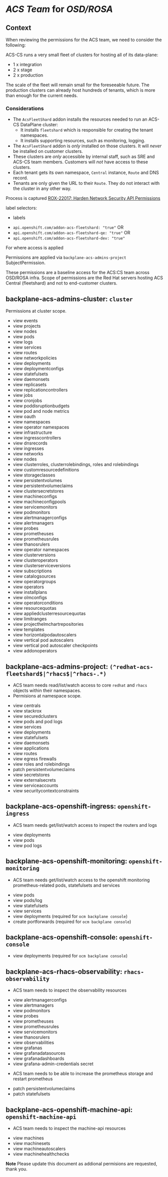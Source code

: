 # *ACS Team* for *OSD/ROSA*

## Context

When reviewing the permissions for the ACS team, we need to consider the following:

ACS-CS runs a very small fleet of clusters for hosting all of its data-plane:
- 1 x integration
- 2 x stage
- 2 x production

The scale of the fleet will remain small for the foreseeable future.
The production clusters can already host hundreds of tenants, which is more
than enough for the current needs.

### Considerations
- The `AcsFleetShard` addon installs the resources needed to run an ACS-CS DataPlane cluster:
  - It installs `fleetshard` which is responsible for creating the tenant namespaces.
  - It installs supporting resources, such as monitoring, logging.
- The `AcsFleetShard` addon is *only* installed on those clusters. It will *never* be installed on customer clusters.
- These clusters are *only* accessible by internal staff, such as SRE and ACS-CS team members. Customers will *not* have access to these clusters.
- Each tenant gets its own namespace, `Central` instance, `Route` and DNS record.
- Tenants are only given the URL to their `Route`. They do not interact with the cluster in any other way.

Process is captured [ROX-22017: Harden Network Security API Permissions](https://docs.google.com/document/d/1lyzFjK51py6o62zS5ErPFLbCNVJfq4e5PvVI2Y2z0Mg/edit)

label selectors:
* labels
- `api.openshift.com/addon-acs-fleetshard: "true"` OR
- `api.openshift.com/addon-acs-fleetshard-qe: "true"` OR
- `api.openshift.com/addon-acs-fleetshard-dev: "true"`

For where access is applied

Permissions are applied via `backplane-acs-admins-project` SubjectPermission.

These permissions are a baseline access for the ACS:CS team across OSD/ROSA infra.  Scope of permissions are the Red Hat servers hosting ACS Central (fleetshard) and not to end-customer clusters.

## backplane-acs-admins-cluster: `cluster`
Permissions at cluster scope.

* view events
* view projects
* view nodes
* view pods
* view logs
* view services
* view routes
* view networkpolicies
* view deployments
* view deploymentconfigs
* view statefulsets
* view daemonsets
* view replicasets
* view replicationcontrollers
* view jobs
* view cronjobs
* view poddisruptionbudgets
* view pod and node metrics
* view oauth
* view namespaces
* view operator namespaces
* view infrastructure
* view ingresscontrollers
* view dnsrecords
* view ingresses
* view networks
* view nodes
* view clusterroles, clusterrolebindings, roles and rolebindings
* view customresourcedefinitions
* view storageclasses
* view persistentvolumes
* view persistentvolumeclaims
* view clustersecretstores
* view machineconfigs
* view machineconfigpools
* view servicemonitors
* view podmonitors
* view alertmanagerconfigs
* view alertmanagers
* view probes
* view prometheuses
* view prometheusrules
* view thanosrulers
* view operator namespaces
* view clusterversions
* view clusteroperators
* view clusterserviceversions
* view subscriptions
* view catalogsources
* view operatorgroups
* view operators
* view installplans
* view olmconfigs
* view operatorconditions
* view resourcequotas
* view appliedclusterresourcequotas
* view limitranges
* view projecthelmchartrepositories
* view templates
* view horizontalpodautoscalers
* view vertical pod autoscalers
* view vertical pod autoscaler checkpoints
* view addonoperators

## backplane-acs-admins-project: `(^redhat-acs-fleetshard$|^rhacs$|^rhacs-.*)`
- ACS team needs read/list/watch access to core `redhat` and `rhacs` objects within their namespaces.
- Permisions at namespace scope.

* view centrals
* view stackrox
* view securedclusters
* view pods and pod logs
* view services
* view deployments
* view statefulsets
* view daemonsets
* view applications
* view routes
* view egress firewalls
* view roles and rolebindings
* patch persistentvolumeclaims
* view secretstores
* view externalsecrets
* view serviceaccounts
* view securitycontextconstraints

## backplane-acs-openshift-ingress: `openshift-ingress`

- ACS team needs get/list/watch access to inspect the routers and logs

* view deployments
* view pods
* view pod logs

## backplane-acs-openshift-monitoring: `openshift-monitoring`

- ACS team needs get/list/watch access to the openshift monitoring prometheus-related pods, statefulsets and services

* view pods
* view pods/log
* view statefulsets
* view services
* view deployments (required for `ocm backplane console`)
* create portforwards (required for `ocm backplane console`)

## backplane-acs-openshift-console: `openshift-console`

* view deployments (required for `ocm backplane console`)

## backplane-acs-rhacs-observability: `rhacs-observability`

- ACS team needs to inspect the observability resources

* view alertmanagerconfigs
* view alertmanagers
* view podmonitors
* view probes
* view prometheuses
* view prometheusrules
* view servicemonitors
* view thanosrulers
* view observabilities
* view grafanas
* view grafanadatasources
* view grafanadashboards
* view grafana-admin-credentials secret

- ACS team needs to be able to increase the prometheus storage and restart prometheus

* patch persistentvolumeclaims
* patch statefulsets

## backplane-acs-openshift-machine-api: `openshift-machine-api`

- ACS team needs to inspect the machine-api resources

* view machines
* view machinesets
* view machineautoscalers
* view machinehealthchecks

**Note** Please update this document as addional permisions are requested, thank you.